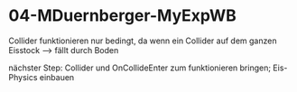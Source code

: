 # 04-MDuernberger-MyExpWB

Collider funktionieren nur bedingt, da wenn ein Collider auf dem ganzen Eisstock --> fällt durch Boden

nächster Step: Collider und OnCollideEnter zum funktionieren bringen; Eis-Physics einbauen
